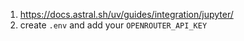 1. https://docs.astral.sh/uv/guides/integration/jupyter/
2. create `.env` and add your `OPENROUTER_API_KEY`